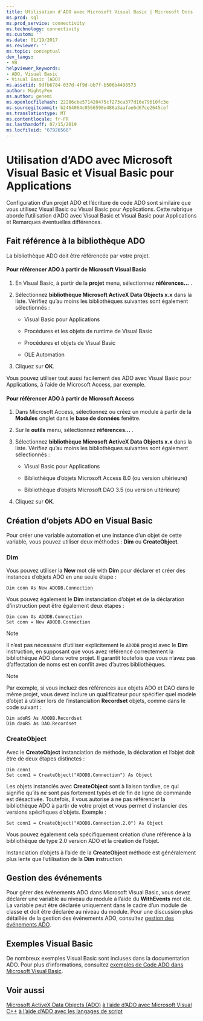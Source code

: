 ```yaml
---
title: Utilisation d’ADO avec Microsoft Visual Basic | Microsoft Docs
ms.prod: sql
ms.prod_service: connectivity
ms.technology: connectivity
ms.custom: ''
ms.date: 01/19/2017
ms.reviewer: ''
ms.topic: conceptual
dev_langs:
- VB
helpviewer_keywords:
- ADO, Visual Basic
- Visual Basic [ADO]
ms.assetid: 9dfb6784-037d-4f9d-bb7f-b506b4498573
author: MightyPen
ms.author: genemi
ms.openlocfilehash: 22286cbe571420475cf273ca377d16e79610fc3e
ms.sourcegitcommit: b2464064c0566590e486a3aafae6d67ce2645cef
ms.translationtype: MT
ms.contentlocale: fr-FR
ms.lasthandoff: 07/15/2019
ms.locfileid: "67926568"
---
```

# <a name="using-ado-with-microsoft-visual-basic-and-visual-basic-for-applications"></a>Utilisation d’ADO avec Microsoft Visual Basic et Visual Basic pour Applications
Configuration d’un projet ADO et l’écriture de code ADO sont similaire que vous utilisez Visual Basic ou Visual Basic pour Applications. Cette rubrique aborde l’utilisation d’ADO avec Visual Basic et Visual Basic pour Applications et Remarques éventuelles différences.

## <a name="referencing-the-ado-library"></a>Fait référence à la bibliothèque ADO
 La bibliothèque ADO doit être référencée par votre projet.

#### <a name="to-reference-ado-from-microsoft-visual-basic"></a>Pour référencer ADO à partir de Microsoft Visual Basic

1.  En Visual Basic, à partir de la **projet** menu, sélectionnez **références...** .

2.  Sélectionnez **bibliothèque Microsoft ActiveX Data Objects x.x** dans la liste. Vérifiez qu’au moins les bibliothèques suivantes sont également sélectionnés :

    -   Visual Basic pour Applications

    -   Procédures et les objets de runtime de Visual Basic

    -   Procédures et objets de Visual Basic

    -   OLE Automation

3.  Cliquez sur **OK**.

 Vous pouvez utiliser tout aussi facilement des ADO avec Visual Basic pour Applications, à l’aide de Microsoft Access, par exemple.

#### <a name="to-reference-ado-from-microsoft-access"></a>Pour référencer ADO à partir de Microsoft Access

1.  Dans Microsoft Access, sélectionnez ou créez un module à partir de la **Modules** onglet dans le **base de données** fenêtre.

2.  Sur le **outils** menu, sélectionnez **références...** .

3.  Sélectionnez **bibliothèque Microsoft ActiveX Data Objects x.x** dans la liste. Vérifiez qu’au moins les bibliothèques suivantes sont également sélectionnés :

    -   Visual Basic pour Applications

    -   Bibliothèque d’objets Microsoft Access 8.0 (ou version ultérieure)

    -   Bibliothèque d’objets Microsoft DAO 3.5 (ou version ultérieure)

4.  Cliquez sur **OK**.

## <a name="creating-ado-objects-in-visual-basic"></a>Création d’objets ADO en Visual Basic
 Pour créer une variable automation et une instance d’un objet de cette variable, vous pouvez utiliser deux méthodes : **Dim** ou **CreateObject**.

### <a name="dim"></a>Dim
 Vous pouvez utiliser la **New** mot clé with **Dim** pour déclarer et créer des instances d’objets ADO en une seule étape :

```
Dim conn As New ADODB.Connection
```

 Vous pouvez également le **Dim** instanciation d’objet et de la déclaration d’instruction peut être également deux étapes :

```
Dim conn As ADODB.Connection
Set conn = New ADODB.Connection
```

> [!NOTE]
>  Il n’est pas nécessaire d’utiliser explicitement le `ADODB` progid avec le **Dim** instruction, en supposant que vous avez référencé correctement la bibliothèque ADO dans votre projet. Il garantit toutefois que vous n’avez pas d’affectation de noms est en conflit avec d’autres bibliothèques.

> [!NOTE]
>  Par exemple, si vous incluez des références aux objets ADO et DAO dans le même projet, vous devez inclure un qualificateur pour spécifier quel modèle d’objet à utiliser lors de l’instanciation **Recordset** objets, comme dans le code suivant :

```
Dim adoRS As ADODB.Recordset
Dim daoRS As DAO.Recordset
```

### <a name="createobject"></a>CreateObject
 Avec le **CreateObject** instanciation de méthode, la déclaration et l’objet doit être de deux étapes distinctes :

```
Dim conn1
Set conn1 = CreateObject("ADODB.Connection") As Object
```

 Les objets instanciés avec **CreateObject** sont à liaison tardive, ce qui signifie qu’ils ne sont pas fortement typés et de fin de ligne de commande est désactivée. Toutefois, il vous autorise à ne pas référencer la bibliothèque ADO à partir de votre projet et vous permet d’instancier des versions spécifiques d’objets. Exemple :

```
Set conn1 = CreateObject("ADODB.Connection.2.0") As Object
```

 Vous pouvez également cela spécifiquement création d’une référence à la bibliothèque de type 2.0 version ADO et la création de l’objet.

 Instanciation d’objets à l’aide de la **CreateObject** méthode est généralement plus lente que l’utilisation de la **Dim** instruction.

## <a name="handling-events"></a>Gestion des événements
 Pour gérer des événements ADO dans Microsoft Visual Basic, vous devez déclarer une variable au niveau du module à l’aide du **WithEvents** mot clé. La variable peut être déclarée uniquement dans le cadre d’un module de classe et doit être déclarée au niveau du module. Pour une discussion plus détaillée de la gestion des événements ADO, consultez [gestion des événements ADO](../../../ado/guide/data/handling-ado-events.md).

## <a name="visual-basic-examples"></a>Exemples Visual Basic
 De nombreux exemples Visual Basic sont incluses dans la documentation ADO. Pour plus d’informations, consultez [exemples de Code ADO dans Microsoft Visual Basic](../../../ado/reference/ado-api/ado-code-examples-in-visual-basic.md).

## <a name="see-also"></a>Voir aussi
 [Microsoft ActiveX Data Objects (ADO)](../../../ado/microsoft-activex-data-objects-ado.md) [à l’aide d’ADO avec Microsoft Visual C++](../../../ado/guide/appendixes/using-ado-with-microsoft-visual-c.md) [à l’aide d’ADO avec les langages de script](../../../ado/guide/appendixes/using-ado-with-scripting-languages.md)
